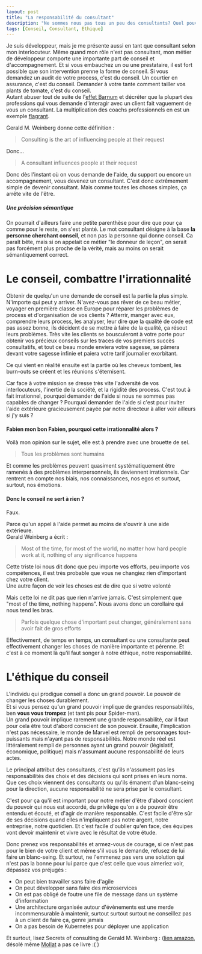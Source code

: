 ```yaml
---
layout: post
title: "La responsabilité du consultant"
description: "Ne sommes nous pas tous un peu des consultants? Quel pouvoir avons-nous ?"
tags: [Conseil, Consultant, Ethique]
---
```


Je suis développeur, mais je me présente aussi en tant que consultant selon mon interlocuteur.
Même quand mon rôle n'est pas consultant, mon métier de développeur comporte une 
importante part de conseil et d'accompagnement. Et si vous embauchez un ou une prestataire, il est fort possible que son
intervention prenne la forme de conseil. Si vous demandez un audit de votre process, c'est du conseil. Un courtier en
assurance, c'est du conseil. Demander à votre tante comment tailler vos plants de tomate, c'est du conseil.    
Autant abuser tout de suite de l'[effet Barnum](https://fr.wikipedia.org/wiki/Effet_Barnum) et décréter que la plupart des 
professions qui vous demande d'interagir avec un client fait vaguement de vous un consultant. La multiplication des 
coachs professionnels en est un exemple [flagrant](https://en.wikipedia.org/wiki/Coaching).

Gerald M. Weinberg donne cette définition : 
> Consulting is the art of influencing people at their request  
  
Donc...
> A consultant influences people at their request

Donc dès l'instant où on vous demande de l'aide, du support ou encore un accompagnement, vous devenez un consultant.
C'est donc extrêmement simple de devenir consultant. Mais comme toutes les choses simples, ça arrête vite de l'être.


##### Une précision sémantique
On pourrait d'ailleurs faire une petite parenthèse pour dire que pour ça comme pour le reste, on s'est planté. Le 
mot consultant désigne à la base **la personne cherchant conseil**, et non pas la personne qui donne conseil. 
Ca paraît bête, mais si on appelait ce métier "le donneur de leçon", on serait pas forcément plus proche de la 
vérité, mais au moins on serait sémantiquement correct.

# Le conseil, combattre l'irrationnalité

Obtenir de quelqu'un une demande de conseil est la partie la plus simple. N'importe qui peut y arriver. N'avez-vous pas rêver de ce beau métier, voyager en première classe en Europe pour réparer les problèmes de process et
d'organisation de vos clients ? Atterrir, manger avec eux, comprendre leurs process, les analyser, leur dire que
la qualité de code est pas assez bonne, ils décident de se mettre à faire de la qualité, ça résout leurs problèmes.
Très vite les clients se bousculeront à votre porte pour obtenir vos précieux conseils sur les traces de vos premiers 
succès consultatifs, et tout ce beau monde enviera votre sagesse, se pâmera devant votre sagesse infinie et paiera
votre tarif journalier exorbitant.
 
Ce qui vient en réalité ensuite est la partie où les cheveux tombent, les burn-outs se créent et les réunions 
s'éternisent.  

Car face à votre mission se dresse très vite l'adversité de vos interlocuteurs, l'inertie de la société, et la
rigidité des process. C'est tout à fait irrationnel, pourquoi demander de l'aide si nous ne sommes pas capables
de changer ? Pourquoi demander de l'aide si c'est pour inviter l'aide extérieure gracieusement payée par notre
directeur à aller voir ailleurs si j'y suis ?

#### Fabien mon bon Fabien, pourquoi cette irrationnalité alors ?

Voilà mon opinion sur le sujet, elle est à prendre avec une brouette de sel.

> Tous les problèmes sont humains

Et comme les problèmes peuvent quasiment systématiquement être ramenés à des problèmes interpersonnels, 
ils deviennent irrationnels. Car rentrent en compte nos biais, nos connaissances, nos egos et surtout, surtout, 
nos émotions. 

#### Donc le conseil ne sert à rien ?

Faux.

Parce qu'un appel à l'aide permet au moins de s'ouvrir à une aide extérieure.     
Gerald Weinberg a écrit : 
> Most of the time, for most of the world, no matter how hard people work at it, nothing of any significance 
happens

Cette triste loi nous dit donc que peu importe vos efforts, peu importe vos compétences, il est très probable que vous ne 
changiez rien d'important chez votre client.    
Une autre façon de voir les choses est de dire que si votre volonté

Mais cette loi ne dit pas que rien n'arrive jamais. C'est simplement que "most of the time, nothing happens". Nous 
avons donc un corollaire qui nous tend les bras.

> Parfois quelque chose d'important peut changer, généralement sans avoir fait de gros efforts    

Effectivement, de temps en temps, un consultant ou une consultante peut effectivement changer les choses de manière importante et
pérenne. Et c'est à ce moment là qu'il faut songer à notre éthique, notre responsabilité.

# L'éthique du conseil

L'individu qui prodigue conseil a donc un grand pouvoir. Le pouvoir de changer les choses durablement.     
Et si vous pensez qu'un grand pouvoir implique de grandes responsabilités, ben **vous vous trompez** (et tant 
pis pour Spider-man).      
Un grand pouvoir implique rarement une grande responsabilité, car il faut pour cela être tout d'abord conscient
de son pouvoir. Ensuite, l'implication n'est pas nécessaire, le monde de Marvel est rempli de personnages 
tout-puissants mais n'ayant pas de responsabilités. Notre monde réel est littéralement rempli de personnes ayant
un grand pouvoir (législatif, économique, politique) mais n'assumant aucune responsabilité de leurs actes.

Le principal attribut des consultants, c'est qu'ils n'assument pas les responsabilités 
des choix et des décisions qui sont prises en leurs noms. Que ces choix viennent des consultants ou qu'ils 
émanent d'un blanc-seing pour la direction, aucune responsabilité ne sera prise par le consultant. 

C'est pour ça qu'il est important pour notre métier d'être d'abord conscient du pouvoir qui nous est accordé,
du privilège qu'on a de pouvoir être entendu et écouté, et d'agir de manière responsable. C'est facile d'être 
sûr de ses décisions quand elles n'impliquent pas notre argent, notre entreprise, notre quotidien. Et c'est 
facile d'oublier qu'en face, des équipes vont devoir maintenir et vivre avec le résultat de votre étude.   

Donc prenez vos responsabilités et armez-vous de courage, si ce n'est pas pour le bien de votre client et même
s'il vous le demande, refusez de lui faire un blanc-seing. 
Et surtout, ne l'emmenez pas vers une solution qui n'est pas la bonne pour lui parce que c'est celle que vous 
aimeriez voir, dépassez vos préjugés : 

* On peut bien travailler sans faire d'agile
* On peut développer sans faire des microservices
* On est pas obligé de foutre une file de message dans un système d'information
* Une architecture organisée autour d'évènements est une merde incommensurable à maintenir, surtout surtout 
surtout ne conseillez pas à un client de faire ça, genre jamais
* On a pas besoin de Kubernetes pour déployer une application


Et surtout, lisez Secrets of consulting de Gerald M. Weinberg : ([lien amazon](https://www.amazon.fr/Secrets-Consulting-Giving-Getting-Successfully/dp/0932633013), désolé même [Mollat](https://www.mollat.com/) a pas ce livre :( ) 